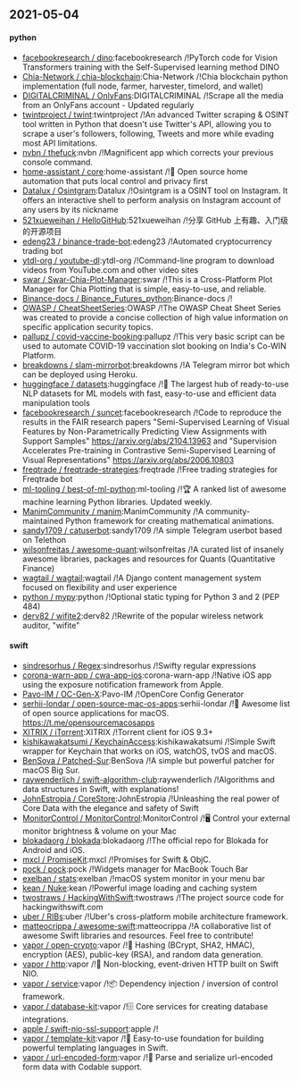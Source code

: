 ## 2021-05-04

#### python
* [facebookresearch / dino](https://github.com/facebookresearch/dino):facebookresearch /!PyTorch code for Vision Transformers training with the Self-Supervised learning method DINO
* [Chia-Network / chia-blockchain](https://github.com/Chia-Network/chia-blockchain):Chia-Network /!Chia blockchain python implementation (full node, farmer, harvester, timelord, and wallet)
* [DIGITALCRIMINAL / OnlyFans](https://github.com/DIGITALCRIMINAL/OnlyFans):DIGITALCRIMINAL /!Scrape all the media from an OnlyFans account - Updated regularly
* [twintproject / twint](https://github.com/twintproject/twint):twintproject /!An advanced Twitter scraping & OSINT tool written in Python that doesn't use Twitter's API, allowing you to scrape a user's followers, following, Tweets and more while evading most API limitations.
* [nvbn / thefuck](https://github.com/nvbn/thefuck):nvbn /!Magnificent app which corrects your previous console command.
* [home-assistant / core](https://github.com/home-assistant/core):home-assistant /!🏡
Open source home automation that puts local control and privacy first
* [Datalux / Osintgram](https://github.com/Datalux/Osintgram):Datalux /!Osintgram is a OSINT tool on Instagram. It offers an interactive shell to perform analysis on Instagram account of any users by its nickname
* [521xueweihan / HelloGitHub](https://github.com/521xueweihan/HelloGitHub):521xueweihan /!分享 GitHub 上有趣、入门级的开源项目
* [edeng23 / binance-trade-bot](https://github.com/edeng23/binance-trade-bot):edeng23 /!Automated cryptocurrency trading bot
* [ytdl-org / youtube-dl](https://github.com/ytdl-org/youtube-dl):ytdl-org /!Command-line program to download videos from YouTube.com and other video sites
* [swar / Swar-Chia-Plot-Manager](https://github.com/swar/Swar-Chia-Plot-Manager):swar /!This is a Cross-Platform Plot Manager for Chia Plotting that is simple, easy-to-use, and reliable.
* [Binance-docs / Binance_Futures_python](https://github.com/Binance-docs/Binance_Futures_python):Binance-docs /!
* [OWASP / CheatSheetSeries](https://github.com/OWASP/CheatSheetSeries):OWASP /!The OWASP Cheat Sheet Series was created to provide a concise collection of high value information on specific application security topics.
* [pallupz / covid-vaccine-booking](https://github.com/pallupz/covid-vaccine-booking):pallupz /!This very basic script can be used to automate COVID-19 vaccination slot booking on India's Co-WIN Platform.
* [breakdowns / slam-mirrorbot](https://github.com/breakdowns/slam-mirrorbot):breakdowns /!A Telegram mirror bot which can be deployed using Heroku.
* [huggingface / datasets](https://github.com/huggingface/datasets):huggingface /!🤗
The largest hub of ready-to-use NLP datasets for ML models with fast, easy-to-use and efficient data manipulation tools
* [facebookresearch / suncet](https://github.com/facebookresearch/suncet):facebookresearch /!Code to reproduce the results in the FAIR research papers "Semi-Supervised Learning of Visual Features by Non-Parametrically Predicting View Assignments with Support Samples" https://arxiv.org/abs/2104.13963 and "Supervision Accelerates Pre-training in Contrastive Semi-Supervised Learning of Visual Representations" https://arxiv.org/abs/2006.10803
* [freqtrade / freqtrade-strategies](https://github.com/freqtrade/freqtrade-strategies):freqtrade /!Free trading strategies for Freqtrade bot
* [ml-tooling / best-of-ml-python](https://github.com/ml-tooling/best-of-ml-python):ml-tooling /!🏆
A ranked list of awesome machine learning Python libraries. Updated weekly.
* [ManimCommunity / manim](https://github.com/ManimCommunity/manim):ManimCommunity /!A community-maintained Python framework for creating mathematical animations.
* [sandy1709 / catuserbot](https://github.com/sandy1709/catuserbot):sandy1709 /!A simple Telegram userbot based on Telethon
* [wilsonfreitas / awesome-quant](https://github.com/wilsonfreitas/awesome-quant):wilsonfreitas /!A curated list of insanely awesome libraries, packages and resources for Quants (Quantitative Finance)
* [wagtail / wagtail](https://github.com/wagtail/wagtail):wagtail /!A Django content management system focused on flexibility and user experience
* [python / mypy](https://github.com/python/mypy):python /!Optional static typing for Python 3 and 2 (PEP 484)
* [derv82 / wifite2](https://github.com/derv82/wifite2):derv82 /!Rewrite of the popular wireless network auditor, "wifite"

#### swift
* [sindresorhus / Regex](https://github.com/sindresorhus/Regex):sindresorhus /!Swifty regular expressions
* [corona-warn-app / cwa-app-ios](https://github.com/corona-warn-app/cwa-app-ios):corona-warn-app /!Native iOS app using the exposure notification framework from Apple.
* [Pavo-IM / OC-Gen-X](https://github.com/Pavo-IM/OC-Gen-X):Pavo-IM /!OpenCore Config Generator
* [serhii-londar / open-source-mac-os-apps](https://github.com/serhii-londar/open-source-mac-os-apps):serhii-londar /!🚀
Awesome list of open source applications for macOS. https://t.me/opensourcemacosapps
* [XITRIX / iTorrent](https://github.com/XITRIX/iTorrent):XITRIX /!Torrent client for iOS 9.3+
* [kishikawakatsumi / KeychainAccess](https://github.com/kishikawakatsumi/KeychainAccess):kishikawakatsumi /!Simple Swift wrapper for Keychain that works on iOS, watchOS, tvOS and macOS.
* [BenSova / Patched-Sur](https://github.com/BenSova/Patched-Sur):BenSova /!A simple but powerful patcher for macOS Big Sur.
* [raywenderlich / swift-algorithm-club](https://github.com/raywenderlich/swift-algorithm-club):raywenderlich /!Algorithms and data structures in Swift, with explanations!
* [JohnEstropia / CoreStore](https://github.com/JohnEstropia/CoreStore):JohnEstropia /!Unleashing the real power of Core Data with the elegance and safety of Swift
* [MonitorControl / MonitorControl](https://github.com/MonitorControl/MonitorControl):MonitorControl /!🖥
Control your external monitor brightness & volume on your Mac
* [blokadaorg / blokada](https://github.com/blokadaorg/blokada):blokadaorg /!The official repo for Blokada for Android and iOS.
* [mxcl / PromiseKit](https://github.com/mxcl/PromiseKit):mxcl /!Promises for Swift & ObjC.
* [pock / pock](https://github.com/pock/pock):pock /!Widgets manager for MacBook Touch Bar
* [exelban / stats](https://github.com/exelban/stats):exelban /!macOS system monitor in your menu bar
* [kean / Nuke](https://github.com/kean/Nuke):kean /!Powerful image loading and caching system
* [twostraws / HackingWithSwift](https://github.com/twostraws/HackingWithSwift):twostraws /!The project source code for hackingwithswift.com
* [uber / RIBs](https://github.com/uber/RIBs):uber /!Uber's cross-platform mobile architecture framework.
* [matteocrippa / awesome-swift](https://github.com/matteocrippa/awesome-swift):matteocrippa /!A collaborative list of awesome Swift libraries and resources. Feel free to contribute!
* [vapor / open-crypto](https://github.com/vapor/open-crypto):vapor /!🔑
Hashing (BCrypt, SHA2, HMAC), encryption (AES), public-key (RSA), and random data generation.
* [vapor / http](https://github.com/vapor/http):vapor /!🚀
Non-blocking, event-driven HTTP built on Swift NIO.
* [vapor / service](https://github.com/vapor/service):vapor /!📦
Dependency injection / inversion of control framework.
* [vapor / database-kit](https://github.com/vapor/database-kit):vapor /!🗄
Core services for creating database integrations.
* [apple / swift-nio-ssl-support](https://github.com/apple/swift-nio-ssl-support):apple /!
* [vapor / template-kit](https://github.com/vapor/template-kit):vapor /!📄
Easy-to-use foundation for building powerful templating languages in Swift.
* [vapor / url-encoded-form](https://github.com/vapor/url-encoded-form):vapor /!📝
Parse and serialize url-encoded form data with Codable support.
